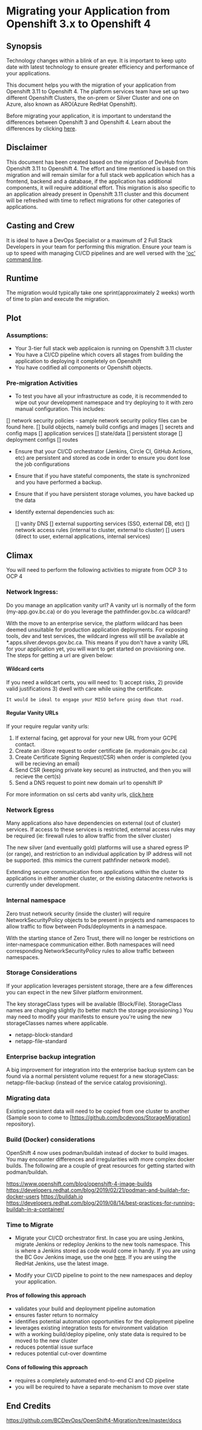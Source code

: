 # Migrating your Application from Openshift 3.x to Openshift 4

## Synopsis

  Technology changes within a blink of an eye. It is important to keep upto date with latest technology to ensure greater efficiency and performance of your applications.
  
  This document helps you with the migration of your application from Openshift 3.11 to Openshift 4. The platform services team have set up two different Openshift Clusters, the on-prem or Silver Cluster and one on Azure, also known as ARO(Azure RedHat Openshift).

  Before migrating your application, it is important to understand the differences between Openshift 3 and Openshift 4. Learn about the differences by clicking [here](https://docs.openshift.com/container-platform/4.2/migration/migrating_3_4/planning-migration-3-to-4.html#migration-comparing-ocp-3-4).

## Disclaimer

  This document has been created based on the migration of DevHub from Openshift 3.11 to Openshift 4. The effort and time mentioned is based on this migration and will remain similar for a full stack web application which has a frontend, backend and a database, if the application has additional components, it will require additional effort. This migration is also specific to an application already present in Openshift 3.11 cluster and this document will be refreshed with time to reflect migrations for other categories of applications.

## Casting and Crew

  It is ideal to have a DevOps Specialist or a maximum of 2 Full Stack Developers in your team for performing this migration. Ensure your team is up to speed with managing CI/CD pipelines and are well versed with the ['oc' command line](https://docs.openshift.com/enterprise/3.0/cli_reference/get_started_cli.html).

## Runtime

  The migration would typically take one sprint(approximately 2 weeks) worth of time to plan and execute the migration.

## Plot

### Assumptions:

 - Your 3-tier full stack web applicaion is running on Openshift 3.11 cluster
 - You have a CI/CD pipeline which covers all stages from building the application to deploying it completely on Openshift
 - You have codified all components or Openshift objects.

### Pre-migration Activities

 -  To test you have all your infrastructure as code, it is recommended to wipe out your development namespace and try deploying to it with zero manual configuration. This includes:

   [] network security policies - sample network security policy files can be found here.
   [] build objects, namely build configs and images
   [] secrets and config maps
   [] application services
   [] state/data
   [] persistent storage
   [] deployment configs
   [] routes

  - Ensure that your CI/CD orchestrator (Jenkins, Circle CI, GitHub Actions, etc) are persistent and stored as code in order to ensure you dont lose the job configurations

  - Ensure that if you have stateful components, the state is synchronized and you have performed a backup. 

  - Ensure that if you have persistent storage volumes, you have backed up the data

  - Identify external dependencies such as:

     [] vanity DNS
     [] external supporting services (SSO, external DB, etc)
     [] network access rules (internal to cluster, external to cluster)
     [] users (direct to user, external applications, internal services)

## Climax 

   You will need to perform the following activities to migrate from OCP 3 to OCP 4

### Network Ingress:
  
   Do you manage an application vanity url? A vanity url is normally of the form (my-app.gov.bc.ca) or do you leverage the pathfinder.gov.bc.ca wildcard? 
   
   With the move to an enterprise service, the platform wildcard has been deemed unsuitable for production application deployments. For exposing tools, dev and test services, the wildcard ingress will still be available at *.apps.silver.devops.gov.bc.ca. This means if you don't have a vanity URL for your application yet, you will want to get started on provisioning one. The steps for getting a url are given below:

   #### Wildcard certs
   
   If you need a wildcart certs, you will need to:
    1) accept risks,
    2) provide valid justifications
    3) dwell with care while using the certificate. 
    
    It would be ideal to engage your MISO before going down that road.

   #### Regular Vanity URLs

   If your require regular vanity urls:

   1) If external facing, get approval for your new URL from your GCPE contact.
   2) Create an iStore request to order certificate (ie. mydomain.gov.bc.ca)
   3) Create Certificate Signing Request(CSR) when order is completed (you will be recieving an email)
   4) Send CSR (keeping private key secure) as instructed, and then you will recieve the cert(s)
   5) Send a DNS request to point new domain url to openshift IP

   For more information on ssl certs abd vanity urls, [click here](https://ssbc-client.gov.bc.ca/services/SSLCert/documents.htm)

### Network Egress

 Many applications also have dependencies on external (out of cluster) services. If access to these services is restricted, external access rules may be required (ie: firewall rules to allow traffic from the silver cluster)
 
 The new silver (and eventually gold) platforms will use a shared egress IP (or range), and restriction to an individual application by IP address will not be supported. (this mimics the current pathfinder network model).
 
 Extending secure communication from applications within the cluster to applications in either another cluster, or the existing datacentre networks is currently under development.

### Internal namespace

Zero trust network security (inside the cluster) will require NetworkSecurityPolicy objects to be present in projects and namespaces to allow traffic to flow between Pods/deployments in a namespace.

With the starting stance of Zero Trust, there will no longer be restrictions on inter-namespace communication either. Both namespaces will need corresponding NetworkSecurityPolicy rules to allow traffic between namespaces.

### Storage Considerations

If your application leverages persistent storage, there are a few differences you can expect in the new Silver platform environment.

The key storageClass types will be available (Block/File). StorageClass names are changing slightly (to better match the storage provisioning.) You may need to modify your manifests to ensure you're using the new storageClasses names where applicable.

   - netapp-block-standard
   - netapp-file-standard

### Enterprise backup integration

A big improvement for integration into the enterprise backup system can be found via a normal persistent volume request for a new storageClass: netapp-file-backup (instead of the service catalog provisioning).

### Migrating data

Existing persistent data will need to be copied from one cluster to another (Sample soon to come to [https://github.com/bcdevops/StorageMigration] repository).

### Build (Docker) considerations

OpenShift 4 now uses podman/buildah instead of docker to build images. You may encounter differences and irregularities with more complex docker builds. The following are a couple of great resources for getting started with podman/buildah.

https://www.openshift.com/blog/openshift-4-image-builds
https://developers.redhat.com/blog/2019/02/21/podman-and-buildah-for-docker-users
https://buildah.io
https://developers.redhat.com/blog/2019/08/14/best-practices-for-running-buildah-in-a-container/

### Time to Migrate

- Migrate your CI/CD orchestrator first. In case you are using Jenkins, migrate Jenkins or redeploy Jenkins to the new tools namespace. This is where a Jenkins stored as code would come in handy. If you are using the BC Gov Jenkins image, use the one [here](https://github.com/BCDevOps/openshift-components/tree/jenkins-basic/upgrade-oc4). If you are using the RedHat Jenkins, use the latest image.

- Modify your CI/CD pipeline to point to the new namespaces and deploy your application.

#### Pros of following this approach

- validates your build and deployment pipeline automation 
- ensures faster return to normalcy 
- identifies potential automation opportunities for the deployment pipeline
- leverages existing integration tests for environment validation
- with a working build/deploy pipeline, only state data is required to be moved to the new cluster
- reduces potential issue surface
- reduces potential cut-over downtime

#### Cons of following this approach

 - requires a completely automated end-to-end CI and CD pipeline
 - you will be required to have a separate mechanism to move over state


## End Credits

https://github.com/BCDevOps/OpenShift4-Migration/tree/master/docs


  